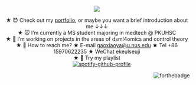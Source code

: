 
<p align="center">
<div style="width:100%; text-align:center;">
<img src="https://capsule-render.vercel.app/api?type=waving&color=timeGradient&height=80&&section=header&text=Ekeulseuji&fontSize=25&fontAlign=50&fontAlignY=30&desc=关注我助力主播走上人生之巅&descAlign=50&descSize=10&descAlignY=60&animation=twinkling" />
</p>
<!--
<div align="right">
</div>
-->
<p style="line-height: 0.5;">
  
  ★ :smiling_imp: Check out my [portfolio](https://ekeulseuji.github.io/ "myacademicpage"), or maybe you want a brief introduction about me ↓↓↓ <br> 
  ★ :mouse: I’m currently a MS student majoring in medtech @ PKUHSC <br>
  ★ :purple_heart: I’m working on projects in the areas of dsml4omics and control theory <br>
  ★ :speech_balloon: How to reach me? ★ E-mail gaoxiaoya@u.nus.edu ★ Tel +86 15970622235 ★ WeChat ekeulseuji <br>
  ★ :shell: Try my playlist <br>
  $\hspace{18pt}$ [![spotify-github-profile](https://spotify-github-profile.kittinanx.com/api/view?uid=31jc2g5rdqkrszod7hjdgvkej5vy&cover_image=true&theme=natemoo-re&show_offline=true&background_color=121212&interchange=false&bar_color=b021ba&bar_color_cover=false)](https://github.com/kittinan/spotify-github-profile) <br>
  
<div align="right">
  
![forthebadge](https://forthebadge.com/images/badges/powered-by-black-magic.svg)
  
</div>
</p>



<!-- [![My Skills](https://skillicons.dev/icons?i=matlab,py,pytorch,r,latex,mysql,pr)](https://skillicons.dev) -->


<!-- ![offline](https://camo.githubusercontent.com/bd79fc2e32377bd33f2f6c24c23173869947309ed945d1b1a62277026edf97bc/68747470733a2f2f6e6f63616368652e616476616974682e776f726b6572732e6465763f75726c3d68747470733a2f2f696d672e736869656c64732e696f2f656e64706f696e743f75726c3d68747470733a2f2f6465762e646973636f726470726f66696c65732e6d652f6170692f62616467652f7374617475732f3237363534343634393134383233353737363f73696d706c653d74727565) ![coding](https://camo.githubusercontent.com/429c38f2a4e99187b2b513aefda304c75af8d88a8976fd7d7f18cd035936d07a/68747470733a2f2f6e6f63616368652e616476616974682e776f726b6572732e6465763f75726c3d68747470733a2f2f696d672e736869656c64732e696f2f656e64706f696e743f75726c3d68747470733a2f2f6465762e646973636f726470726f66696c65732e6d652f6170692f62616467652f7673636f64652f323736353434363439313438323335373736) ![playing](https://camo.githubusercontent.com/d0acab0cf5d545c31ff8e05123d4895e54af4678a7bb0f6c84556ca4de1dcea9/68747470733a2f2f6e6f63616368652e616476616974682e776f726b6572732e6465763f75726c3d68747470733a2f2f696d672e736869656c64732e696f2f656e64706f696e743f75726c3d68747470733a2f2f6465762e646973636f726470726f66696c65732e6d652f6170692f62616467652f706c6179696e672f323736353434363439313438323335373736) ![](https://komarev.com/ghpvc/?username=Ekeulseuji&color=blueviolet) -->






<!---
Ekeulseuji/Ekeulseuji is a ✨ special ✨ repository because its `README.md` (this file) appears on your GitHub profile.
You can click the Preview link to take a look at your changes.
--->
